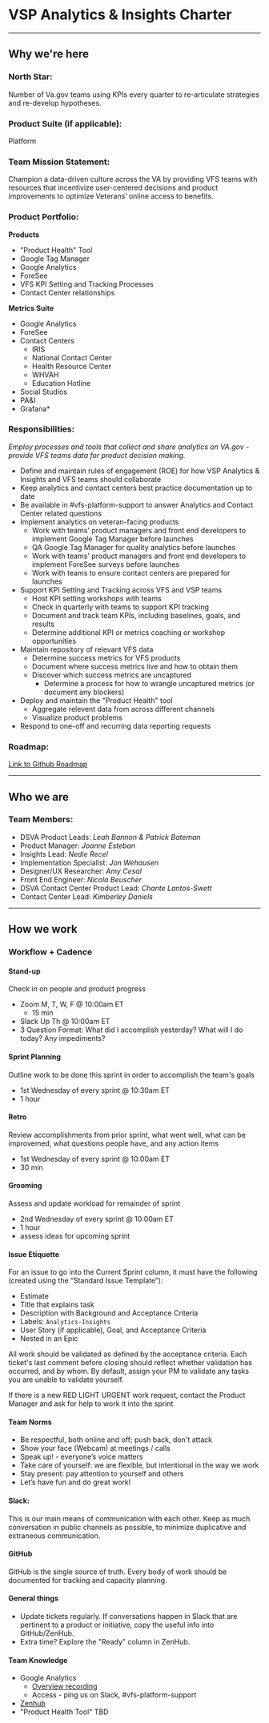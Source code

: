 # VSP Analytics & Insights Charter

---

## Why we're here

### North Star:
Number of Va.gov teams using KPIs every quarter to re-articulate strategies and re-develop hypotheses.

### Product Suite (if applicable): 

Platform

### Team Mission Statement:
Champion a data-driven culture across the VA by providing VFS teams with resources that incentivize user-centered decisions and product improvements to optimize Veterans’ online access to benefits.

### Product Portfolio:

**Products**
- "Product Health" Tool
- Google Tag Manager
- Google Analytics
- ForeSee
- VFS KPI Setting and Tracking Processes
- Contact Center relationships

**Metrics Suite**
- Google Analytics
- ForeSee
- Contact Centers
    - IRIS
    - National Contact Center
    - Health Resource Center
    - WHVAH
    - Education Hotline
- Social Studios
- PA&I
- Grafana*

### Responsibilities:
*Employ processes and tools that collect and share analytics on VA.gov - provide VFS teams data for product decision making.*

- Define and maintain rules of engagement (ROE) for how VSP Analytics & Insights and VFS teams should collaborate
- Keep analytics and contact centers best practice documentation up to date
- Be available in #vfs-platform-support to answer Analytics and Contact Center related questions
- Implement analytics on veteran-facing products
    - Work with teams' product managers and front end developers to implement Google Tag Manager before launches
    - QA Google Tag Manager for quality analytics before launches
    - Work with teams' product managers and front end developers to implement ForeSee surveys before launches
    - Work with teams to ensure contact centers are prepared for launches
- Support KPI Setting and Tracking across VFS and VSP teams
    - Host KPI setting workshops with teams
    - Check in quarterly with teams to support KPI tracking
    - Document and track team KPIs, including baselines, goals, and results
    - Determine additional KPI or metrics coaching or workshop opportunities
- Maintain repository of relevant VFS data
    - Determine success metrics for VFS products
    - Document where success metrics live and how to obtain them
    - Discover which success metrics are uncaptured
        - Determine a process for how to wrangle uncaptured metrics (or document any blockers)
- Deploy and maintain the "Product Health" tool
    - Aggregate relevent data from across different channels
    - Visualize product problems
- Respond to one-off and recurring data reporting requests

### Roadmap:
[Link to Github Roadmap](https://github.com/department-of-veterans-affairs/va.gov-team#workspaces/vsp-5cedc9cce6e3335dc5a49fc4/board?labels=analytics-insights,super-epic&repos=133843125)

---

## Who we are

### Team Members:
- DSVA Product Leads: _Leah Bannon & Patrick Bateman_
- Product Manager: _Joanne Esteban_
- Insights Lead: _Nedie Recel_
- Implementation Specialist: _Jon Wehausen_
- Designer/UX Researcher: _Amy Cesal_
- Front End Engineer: _Nicola Beuscher_
- DSVA Contact Center Product Lead: _Chante Lantos-Swett_
- Contact Center Lead: _Kimberley Daniels_

---

## How we work

### Workflow + Cadence

#### Stand-up
Check in on people and product progress

- Zoom M, T, W, F @ 10:00am ET
    - 15 min
- Slack Up Th @ 10:00am ET
- 3 Question Format: What did I accomplish yesterday? What will I do today? Any impediments?

#### Sprint Planning
Outline work to be done this sprint in order to accomplish the team's goals

- 1st Wednesday of every sprint @ 10:30am ET
- 1 hour

#### Retro
Review accomplishments from prior sprint, what went well, what can be improvemed, what questions people have, and any action items

- 1st Wednesday of every sprint @ 10:00am ET
- 30 min

#### Grooming
Assess and update workload for remainder of sprint

- 2nd Wednesday of every sprint @ 10:00am ET
- 1 hour
- assess ideas for upcoming sprint

#### Issue Etiquette
For an issue to go into the Current Sprint column, it must have the following (created using the “Standard Issue Template”):

- Estimate
- Title that explains task
- Description with Background and Acceptance Criteria
- Labels: `Analytics-Insights`
- User Story (if applicable), Goal, and Acceptance Criteria
- Nested in an Epic

All work should be validated as defined by the acceptance criteria. Each ticket's last comment before closing should reflect whether validation has occurred, and by whom. By default, assign your PM to validate any tasks you are unable to validate yourself.

If there is a new RED LIGHT URGENT work request, contact the Product Manager and ask for help to work it into the sprint

#### Team Norms

- Be respectful, both online and off; push back, don't attack
- Show your face (Webcam) at meetings / calls
- Speak up! - everyone’s voice matters
- Take care of yourself: we are flexible, but intentional in the way we work
- Stay present: pay attention to yourself and others
- Let’s have fun and do great work!

#### Slack:

This is our main means of communication with each other. Keep as much conversation in public channels as possible, to minimize duplicative and extraneous communication.

#### GitHub
GitHub is the single source of truth. Every body of work should be documented for tracking and capacity planning.

#### General things
- Update tickets regularly. If conversations happen in Slack that are pertinent to a product or initiative, copy the useful info into GitHub/ZenHub.
- Extra time? Explore the "Ready" column in ZenHub.

#### Team Knowledge
- Google Analytics 
    - [Overview recording](https://github.com/department-of-veterans-affairs/va.gov-team/blob/master/platform/analytics/google-analytics/resources-google-analytics-walkthrough.md)
    - Access - ping us on Slack, #vfs-platform-support
- [Zenhub](https://github.com/department-of-veterans-affairs/va.gov-team/blob/master/platform/working-with-vsp/orientation/zenhub_onboarding.pdf)
- "Product Health Tool" TBD
